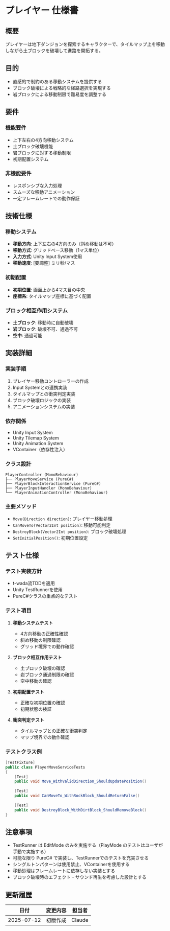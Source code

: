# プレイヤー 仕様書

## 概要
プレイヤーは地下ダンジョンを探索するキャラクターで、タイルマップ上を移動しながら土ブロックを破壊して進路を開拓する。

## 目的
- 直感的で制約のある移動システムを提供する
- ブロック破壊による戦略的な経路選択を実現する
- 岩ブロックによる移動制限で難易度を調整する

## 要件

### 機能要件
- 上下左右の4方向移動システム
- 土ブロック破壊機能
- 岩ブロックに対する移動制限
- 初期配置システム

### 非機能要件
- レスポンシブな入力処理
- スムーズな移動アニメーション
- 一定フレームレートでの動作保証

## 技術仕様

### 移動システム
- **移動方向**: 上下左右の4方向のみ（斜め移動は不可）
- **移動方式**: グリッドベース移動（1マス単位）
- **入力方式**: Unity Input System使用
- **移動速度**: [要調整] ミリ秒/マス

### 初期配置
- **初期位置**: 画面上から4マス目の中央
- **座標系**: タイルマップ座標に基づく配置

### ブロック相互作用システム
- **土ブロック**: 移動時に自動破壊
- **岩ブロック**: 破壊不可、通過不可
- **空中**: 通過可能

## 実装詳細

### 実装手順
1. プレイヤー移動コントローラーの作成
2. Input Systemとの連携実装
3. タイルマップとの衝突判定実装
4. ブロック破壊ロジックの実装
5. アニメーションシステムの実装

### 依存関係
- Unity Input System
- Unity Tilemap System
- Unity Animation System
- VContainer（依存性注入）

### クラス設計
```
PlayerController (MonoBehaviour)
├── PlayerMoveService (PureC#)
├── PlayerBlockInteractionService (PureC#)
├── PlayerInputHandler (MonoBehaviour)
└── PlayerAnimationController (MonoBehaviour)
```

### 主要メソッド
- `Move(Direction direction)`: プレイヤー移動処理
- `CanMoveTo(Vector2Int position)`: 移動可能判定
- `DestroyBlock(Vector2Int position)`: ブロック破壊処理
- `SetInitialPosition()`: 初期位置設定

## テスト仕様

### テスト実装方針
- t-wada流TDDを適用
- Unity TestRunnerを使用
- PureC#クラスの重点的なテスト

### テスト項目
1. **移動システムテスト**
   - 4方向移動の正確性確認
   - 斜め移動の制限確認
   - グリッド境界での動作確認

2. **ブロック相互作用テスト**
   - 土ブロック破壊の確認
   - 岩ブロック通過制限の確認
   - 空中移動の確認

3. **初期配置テスト**
   - 正確な初期位置の確認
   - 初期状態の検証

4. **衝突判定テスト**
   - タイルマップとの正確な衝突判定
   - マップ境界での動作確認

### テストクラス例
```csharp
[TestFixture]
public class PlayerMoveServiceTests
{
    [Test]
    public void Move_WithValidDirection_ShouldUpdatePosition()
    
    [Test]
    public void CanMoveTo_WithRockBlock_ShouldReturnFalse()
    
    [Test]
    public void DestroyBlock_WithDirtBlock_ShouldRemoveBlock()
}
```

## 注意事項
- TestRunner は EditMode のみを実施する（PlayMode のテストはユーザが手動で実施する）
- 可能な限り PureC# で実装し、TestRunnerでのテストを充実させる
- シングルトンパターンは使用禁止、VContainerを使用する
- 移動処理はフレームレートに依存しない実装とする
- ブロック破壊時のエフェクト・サウンド再生を考慮した設計とする

## 更新履歴
| 日付 | 変更内容 | 担当者 |
|------|----------|--------|
| 2025-07-12 | 初版作成 | Claude |